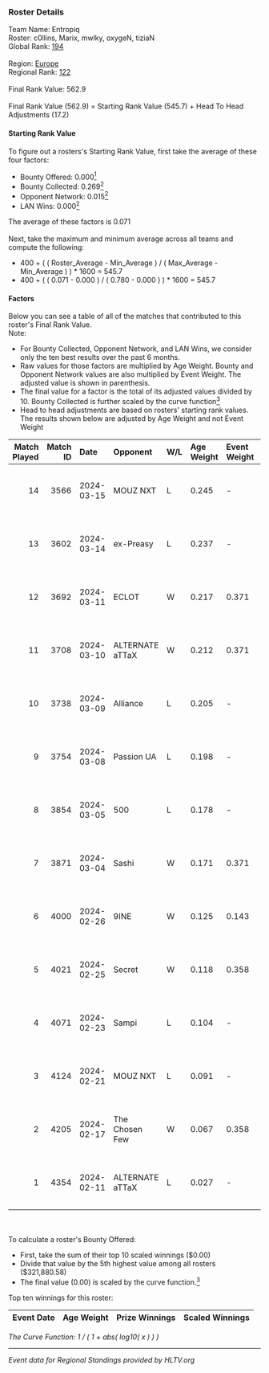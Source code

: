 ### Roster Details<br />
Team Name: Entropiq<br />
Roster: c0llins, Marix, mwlky, oxygeN, tiziaN<br />
Global Rank: [194](../standings_global.md)<br />
<br />
Region: [Europe]( ../standings_europe.md)<br />
Regional Rank: [122]( ../standings_europe.md)<br />
<br />
Final Rank Value:  562.9<br />
<br />
Final Rank Value (562.9) = Starting Rank Value (545.7) + Head To Head Adjustments (17.2)<br />

#### Starting Rank Value<br />
To figure out a rosters's Starting Rank Value, first take the average of these four factors:<br />
- Bounty Offered: 0.000[<sup>1</sup>](#table2)
- Bounty Collected: 0.269[<sup>2</sup>](#table1)
- Opponent Network: 0.015[<sup>2</sup>](#table1)
- LAN Wins: 0.000[<sup>2</sup>](#table1)

The average of these factors is 0.071<br />
<br />
Next, take the maximum and minimum average across all teams and compute the following:<br />
- 400 + ( ( Roster_Average - Min_Average ) / ( Max_Average - Min_Average ) ) * 1600 = 545.7
- 400 + ( ( 0.071 - 0.000 ) / ( 0.780 - 0.000 ) ) * 1600 = 545.7


#### Factors<br />
Below you can see a table of all of the matches that contributed to this roster's Final Rank Value.<br />
Note:<br />

- For Bounty Collected, Opponent Network, and LAN Wins, we consider only the ten best results over the past 6 months.
- Raw values for those factors are multiplied by Age Weight. Bounty and Opponent Network values are also multiplied by Event Weight. The adjusted value is shown in parenthesis.
- The final value for a factor is the total of its adjusted values divided by 10. Bounty Collected is further scaled by the curve function[<sup>3</sup>](#curveFunction)
- Head to head adjustments are based on rosters' starting rank values. The results shown below are adjusted by Age Weight and not Event Weight
<span id="table1"></span><br />


| Match Played | Match ID | Date       | Opponent        | W/L | Age Weight | Event Weight | Bounty Collected | Opponent Network | LAN Wins  | H2H Adj. | Roster                                |
| -: | -: | :- | :- | :- | :- | :- | :- | :- | :- | -: | :- |
|           14 |     3566 | 2024-03-15 | MOUZ NXT        | L   | 0.245      | -            | -                | -                | -         |    -0.49 | c0llins, Marix, mwlky, oxygeN, tiziaN |
|           13 |     3602 | 2024-03-14 | ex-Preasy       | L   | 0.237      | -            | -                | -                | -         |    -1.61 | c0llins, Marix, mwlky, oxygeN, tiziaN |
|           12 |     3692 | 2024-03-11 | ECLOT           | W   | 0.217      | 0.371        | 0.062 (0.005)    | 0.550 (0.044)    | 0 (0.000) |     6.68 | c0llins, Marix, mwlky, oxygeN, tiziaN |
|           11 |     3708 | 2024-03-10 | ALTERNATE aTTaX | W   | 0.212      | 0.371        | 0.031 (0.002)    | 0.550 (0.043)    | 0 (0.000) |     6.12 | c0llins, Marix, mwlky, oxygeN, tiziaN |
|           10 |     3738 | 2024-03-09 | Alliance        | L   | 0.205      | -            | -                | -                | -         |    -1.01 | c0llins, Marix, mwlky, oxygeN, tiziaN |
|            9 |     3754 | 2024-03-08 | Passion UA      | L   | 0.198      | -            | -                | -                | -         |    -0.29 | c0llins, Marix, mwlky, oxygeN, tiziaN |
|            8 |     3854 | 2024-03-05 | 500             | L   | 0.178      | -            | -                | -                | -         |    -1.66 | c0llins, Marix, mwlky, oxygeN, tiziaN |
|            7 |     3871 | 2024-03-04 | Sashi           | W   | 0.171      | 0.371        | 0.184 (0.012)    | 0.983 (0.062)    | 0 (0.000) |     5.20 | c0llins, Marix, mwlky, oxygeN, tiziaN |
|            6 |     4000 | 2024-02-26 | 9INE            | W   | 0.125      | 0.143        | 0.000 (0.000)    | 0.006 (0.000)    | 0 (0.000) |     1.72 | c0llins, Marix, mwlky, oxygeN, tiziaN |
|            5 |     4021 | 2024-02-25 | Secret          | W   | 0.118      | 0.358        | 0.000 (0.000)    | 0.057 (0.002)    | 0 (0.000) |     1.82 | c0llins, Marix, mwlky, oxygeN, tiziaN |
|            4 |     4071 | 2024-02-23 | Sampi           | L   | 0.104      | -            | -                | -                | -         |    -0.43 | c0llins, Marix, mwlky, oxygeN, tiziaN |
|            3 |     4124 | 2024-02-21 | MOUZ NXT        | L   | 0.091      | -            | -                | -                | -         |    -0.17 | c0llins, Marix, mwlky, oxygeN, tiziaN |
|            2 |     4205 | 2024-02-17 | The Chosen Few  | W   | 0.067      | 0.358        | 0.001 (0.000)    | 0.040 (0.001)    | 0 (0.000) |     1.40 | c0llins, Marix, mwlky, oxygeN, tiziaN |
|            1 |     4354 | 2024-02-11 | ALTERNATE aTTaX | L   | 0.027      | -            | -                | -                | -         |    -0.07 | c0llins, Marix, mwlky, oxygeN, tiziaN |

<br />
<span id="table2"></span><br />
To calculate a roster's Bounty Offered:<br />

- First, take the sum of their top 10 scaled winnings ($0.00)
- Divide that value by the 5th highest value among all rosters ($321,880.58)
- The final value (0.00) is scaled by the curve function.[<sup>3</sup>](#curveFunction)

Top ten winnings for this roster:<br />

| Event Date | Age Weight | Prize Winnings | Scaled Winnings |
| :- | -: | :- | :- |


<span id="curveFunction"></span>_The Curve Function: 1 / ( 1 + abs( log10( x ) ) )_<br />

---
_Event data for Regional Standings provided by HLTV.org_<br />
